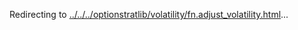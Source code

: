 Redirecting to
[../../../optionstratlib/volatility/fn.adjust_volatility.html](../../../optionstratlib/volatility/fn.adjust_volatility.html)\...
